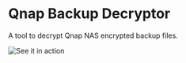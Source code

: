 # Qnap Backup Decryptor

A tool to decrypt Qnap NAS encrypted backup files.

![See it in action](/Images/demo.gif)
